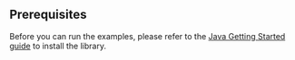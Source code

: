 ## Prerequisites

Before you can run the examples, please refer to the [Java Getting Started guide](./../getting_started/java) to install
the library.